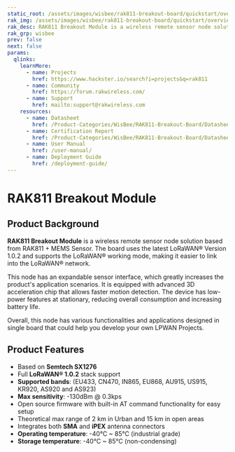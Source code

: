 ```yaml
---
static_root: /assets/images/wisbee/rak811-breakout-board/quickstart/overview
rak_img: /assets/images/wisbee/rak811-breakout-board/quickstart/overview/RAK811-wisduo.svg
rak_desc: RAK811 Breakout Module is a wireless remote sensor node solution based from RAK811 + MEMS Sensor. The board uses the latest LoRaWAN® Version 1.0.2 and supports the LoRaWAN® working mode, making it easier to link into the LoRaWAN® network.
rak_grp: wisbee
prev: false
next: false
params:
  qlinks:
    learnMore:
      - name: Projects 
        href: https://www.hackster.io/search?i=projects&q=rak811
      - name: Community
        href: https://forum.rakwireless.com/
      - name: Support
        href: mailto:support@rakwireless.com
    resources:
      - name: Datasheet
        href: /Product-Categories/WisBee/RAK811-Breakout-Board/Datasheet/
      - name: Certification Report
        href: /Product-Categories/WisBee/RAK811-Breakout-Board/Datasheet/#certification
      - name: User Manual
        href: /user-manual/
      - name: Deployment Guide
        href: /deployment-guide/
---
```


# RAK811 Breakout Module

<rk-img
  :src="`${$frontmatter.static_root}/bnq9nqrvkrjojq89feoq.jpg`"
  width="70%"
  figure-number="1"
  caption="RAK811 Breakout Module"
/>

## Product Background

**RAK811 Breakout Module** is a wireless remote sensor node solution based from RAK811 + MEMS Sensor. The board uses the latest LoRaWAN® Version 1.0.2 and supports the LoRaWAN® working mode, making it easier to link into the LoRaWAN® network.

This node has an expandable sensor interface, which greatly increases the product's application scenarios. It is equipped with advanced 3D acceleration chip that allows faster motion detection. The device has low-power features at stationary, reducing overall consumption and increasing battery life.

Overall, this node has various functionalities and applications designed in single board that could help you develop your own LPWAN Projects.


<rk-btn
  src="/Product-Categories/WisBee/RAK811-Breakout-Board/Quickstart/#quick-start-guide"
  label="Get Started with RAK811 Breakout Module"
/>

<rk-quick-links :params="$frontmatter.params.qlinks" />

## Product Features

- Based on **Semtech SX1276**
- Full **LoRaWAN® 1.0.2** stack support
- **Supported bands**: (EU433, CN470, IN865, EU868, AU915, US915, KR920, AS920 and AS923)
- **Max sensitivity**: -130dBm @ 0.3kps
- Open source firmware with built-in AT command functionality for easy setup
- Theoretical max range of 2 km in Urban and 15 km in open areas
- Integrates both **SMA** and **iPEX** antenna connectors
- **Operating temperature**: -40°C ~ 85°C (industrial grade)
- **Storage temperature**: -40°C ~ 85°C (non-condensing)

<rk-btn
  src="https://store.rakwireless.com/products/rak811-lpwan-breakout-module"
  label="Buy a RAK811 Breakout Module"
  _blank
/>